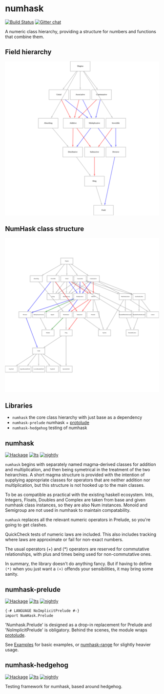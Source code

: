 numhask
===

[![Build Status](https://travis-ci.org/tonyday567/numhask.svg)](https://travis-ci.org/tonyday567/numhask) [![Gitter chat](https://badges.gitter.im/numhask/Lobby.png)](https://gitter.im/numhask/Lobby)

A numeric class hierarchy, providing a structure for numbers and functions that combine them.

Field hierarchy
---

[![Field Hierarchy](numhask/other/field.svg)](numhask/other/field.svg)


NumHask class structure
---

[![NumHask Hierarchy](numhask/other/numhask.svg)](numhask/other/numhask.svg)


Libraries
---

- `numhask` the core class hierarchy with just base as a dependency
- `numhask-prelude` numhask + [protolude](https://hackage.haskell.org/package/protolude)
- `numhask-hedgehog` testing of numhask

numhask
---

[![Hackage](https://img.shields.io/hackage/v/numhask.svg)](https://hackage.haskell.org/package/numhask) [![lts](https://www.stackage.org/package/numhask/badge/lts)](http://stackage.org/lts/package/numhask) [![nightly](https://www.stackage.org/package/numhask/badge/nightly)](http://stackage.org/nightly/package/numhask)

`numhask` begins with separately named magma-derived classes for addition and multiplication, and then being symetrical in the treatment of the two heirarchies.  A short magma structure is provided with the intention of supplying appropriate classes for operators that are neither addition nor multiplication, but this structure is not hooked up to the main classes.

To be as compatible as practical with the existing haskell ecosystem.  Ints, Integers, Floats, Doubles and Complex are taken from base and given numhask class instances, so they are also Num instances.  Monoid and Semigroup are not used in numhask to maintain compatability.

`numhask` replaces all the relevant numeric operators in Prelude, so you're going to get clashes.

QuickCheck tests of numeric laws are included.  This also includes tracking where laws are approximate or fail for non-exact numbers.

The usual operators (+) and (*) operators are reserved for commutative relationships, with plus and times being used for non-commutative ones.

In summary, the library doesn't do anything fancy. But if having to define `(*)` when you just want a `(+)` offends your sensibilities, it may bring some sanity.

numhask-prelude
---

[![Hackage](https://img.shields.io/hackage/v/numhask-prelude.svg)](https://hackage.haskell.org/package/numhask-prelude) [![lts](https://www.stackage.org/package/numhask-prelude/badge/lts)](http://stackage.org/lts/package/numhask-prelude) [![nightly](https://www.stackage.org/package/numhask-prelude/badge/nightly)](http://stackage.org/nightly/package/numhask-prelude)

``` {.sourceCode .literate .haskell}
{-# LANGUAGE NoImplicitPrelude #-}
import NumHask.Prelude
```

'Numhask.Prelude' is designed as a drop-in replacement for Prelude and 'NoImplicitPrelude' is obligatory. Behind the scenes, the module wraps [protolude](https://www.stackage.org/package/protolude).

See [Examples](numhask-prelude/src/NumHask/Examples.hs) for basic examples, or [numhask-range](https://www.stackage.org/package/numhask-range) for slightly heavier usage.


numhask-hedgehog
---

[![Hackage](https://img.shields.io/hackage/v/numhask-hedgehog.svg)](https://hackage.haskell.org/package/numhask-hedgehog) [![lts](https://www.stackage.org/package/numhask-test/badge/lts)](http://stackage.org/lts/package/numhask-hedgehog) [![nightly](https://www.stackage.org/package/numhask-hedgehog/badge/nightly)](http://stackage.org/nightly/package/numhask-hedgehog)

Testing framework for numhask, based around hedgehog.
